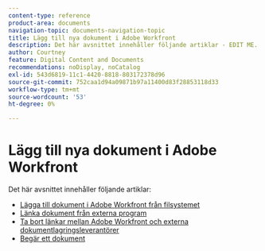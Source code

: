 ```yaml
---
content-type: reference
product-area: documents
navigation-topic: documents-navigation-topic
title: Lägg till nya dokument i Adobe Workfront
description: Det här avsnittet innehåller följande artiklar - EDIT ME.
author: Courtney
feature: Digital Content and Documents
recommendations: noDisplay, noCatalog
exl-id: 543d6819-11c1-4420-8818-803172378d96
source-git-commit: 752caa1d94a09871b97a11400d83f28853118d33
workflow-type: tm+mt
source-wordcount: '53'
ht-degree: 0%

---
```


# Lägg till nya dokument i Adobe Workfront

Det här avsnittet innehåller följande artiklar:

* [Lägga till dokument i Adobe Workfront från filsystemet](../../documents/adding-documents-to-workfront/add-documents-from-file-system.md)
* [Länka dokument från externa program](../../documents/adding-documents-to-workfront/link-documents-from-external-apps.md)
* [Ta bort länkar mellan Adobe Workfront och externa dokumentlagringsleverantörer](../../documents/adding-documents-to-workfront/remove-links-between-wf-and-doc-apps.md)
* [Begär ett dokument](../../documents/adding-documents-to-workfront/request-a-document.md)
